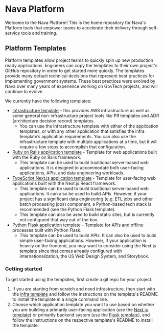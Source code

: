 # Nava Platform

Welcome to the Nava Platform! This is the home repository for Nava's Platform tools that empower teams to accelerate their delivery through self-service tools and training.

## Platform Templates

Platform templates allow project teams to quickly spin up new production ready applications. Engineers can copy the templates to their own project's GitHub repository in order to get started more quickly. The templates provide many default technical decisions that represent best practices for implementing government systems. These best practices were evolved by Nava over many years of experience working on GovTech projects, and will continue to evolve.

We currently have the following templates:

- [Infrastructure template](https://github.com/navapbc/template-infra) – this provides AWS infrastructure as well as some general non-infrastructure project tools like PR templates and ADR (architecture decision record) templates.
  - You can use the infrastructure template with either of the application templates, or with any other application that satisfies the infra template’s application requirements.
You can also use the infrastructure template with multiple applications at a time, but it will require a few steps to accomplish that configuration.
- [Ruby on Rails application template](https://github.com/navapbc/template-application-rails) - Template for web applications built with the Ruby on Rails framework.
  - This template can be used to build traditional server-based web applications. It is designed to accommodate both user-facing applications, APIs, and data engineering workloads.
- [TypeScript Next.js application template](https://github.com/navapbc/template-application-nextjs) - Template for user-facing web applications built with the Next.js React framework.
  - This template can be used to build traditional server-based web applications. It can also be used to build APIs. However, if your project has a significant data engineering (e.g. ETL jobs and other batch processing jobs) component, a Python-based tech stack is recommended (see the Python Flask template).
  - This template can also be used to build static sites, but is currently not configured that way out of the box.
- [Python Flask application template](https://github.com/navapbc/template-application-flask) - Template for APIs and offline processes built with Python Flask.
  - This template can be used to build APIs. It can also be used to build simple user-facing applications. However, if your application is heavily on the frontend, you may want to consider using the Next.js template since that comes already configured with internationalization, the US Web Design System, and Storybook.

### Getting started

To get started using the templates, first create a git repo for your project.

1. If you are starting from scratch and need infrastructure, then start with the [infra template](https://github.com/navapbc/template-infra) and follow the instructions on the template's README to install the template in a single command line.
2. Choose which application template you want to use based on whether you are building a primarily user-facing application (use the [Next.js template](https://github.com/navapbc/template-application-nextjs)) or primarily backend system (use the [Flask template](https://github.com/navapbc/template-application-flask)), and follow the instructions on the respective template's README to install the template.
